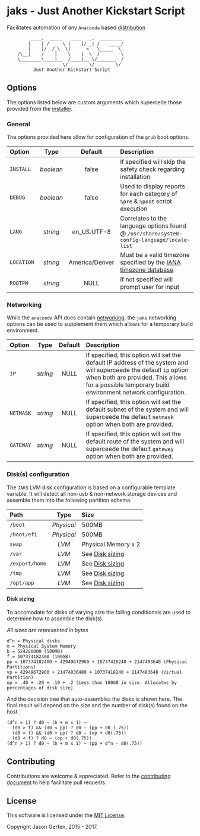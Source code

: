 # jaks - Just Another Kickstart Script

Facilitates automation of any `Anaconda` based
[distribution](http://fedoraproject.org/wiki/Anaconda/Distros)

```text
         ____.  _____   ____  __.  _________
        |    | /  _  \ |    |/ _| /   _____/
        |    |/  /_\  \|      <   \_____  \
    /\__|    /    |    \    |  \  /        \
    \________\____|__  /____|__ \/_______  /
                     \/        \/        \/
          Just Another Kickstart Script
```

## Options ##
The options listed below are custom arguments which supercede those provided
from the [installer](https://rhinstaller.github.io/anaconda/boot-options.html).

### General ###
The options provided here allow for configuration of the `grub` boot options.

| Option | Type | Default | Description |
|:-|:-:|:-:|:-|
| `INSTALL` | *boolean* | false | If specified will skip the safety check regarding installation |
| `DEBUG` | *boolean* | false | Used to display reports for each category of `%pre` & `%post` script execution |
| `LANG` | *string* | en_US.UTF-8 | Correlates to the language options found @ `/usr/share/system-config-language/locale-list` |
| `LOCATION` | *string* | America/Denver | Must be a valid timezone specified by the [IANA timezone database](https://www.iana.org/time-zones) |
| `ROOTPW` | *string* | NULL | If not specified will prompt user for input |


### Networking ###
While the `anaconda` API does contain [networking](https://rhinstaller.github.io/anaconda/boot-options.html#network-options), the `jaks` networking options can be used to supplement them which allows for a temporary build environment.

| Option | Type | Default | Description |
|:-|:-:|:-:|:-|
| `IP` | *string* | NULL | If specified, this option will set the default IP address of the system and will superceede the default `ip` option when both are provided. This allows for a possible temporary build environment network configuration. |
| `NETMASK` | *string* | NULL | If specified, this option will set the default subnet of the system and will superceede the default `netmask` option when both are provided. |
| `GATEWAY` | *string* | NULL | If specified, this option will set the default route of the system and will superceede the default `gateway` option when both are provided. |


### Disk(s) configuration ###
The `JAKS` LVM disk configuration is based on a configurable template
variable. It will detect all non-usb & non-network storage devices and
assemble them into the following partition schema.

| Path | Type | Size
|:-|:-:|:-|
| `/boot` | *Physical* | 500MB |
| `/boot/efi` | *Physical* | 500MB |
| `swap` | *LVM* | Physical Memory x 2 |
| `/var` | *LVM* | See [Disk sizing](markdown-header-disk-sizing) |
| `/export/home` | *LVM* | See [Disk sizing](markdown-header-disk-sizing) |
| `/tmp` | *LVM* | See [Disk sizing](markdown-header-disk-sizing) |
| `/opt/app` | *LVM* | See [Disk sizing](markdown-header-disk-sizing) |


#### Disk sizing ####
To accomodate for disks of varying size the folling conditionals are
used to determine how to assemble the disk(s).

*All sizes are represented in bytes*
```text
d^n = Physical disks
m = Physical System Memory
b = 524288000 (500MB)
f = 107374182400 (100GB)
pp = 107374182400 + 42949672960 + 10737418240 + 2147483648 (Physical Partitions)
vp = 42949672960 + 21474836480 + 10737418240 + 2147483648 (Virtual Partition)
op = .40 + .20 + .10 + .2 (Less than 100GB in size. Allocates by percentages of disk size)
```

And the decision tree that auto-assembles the disks is shown here. The final
result will depend on the size and the number of disk(s) found on the host.

```text
(d^n = 1) ? d0 – (b + m x 1) –
  (d0 > f) && (d0 < pp) ? d0 – (pp + d0 (.75))
  (d0 = f) && (d0 > pp) ? d0 – (vp + d0(.75))
  (d0 < f) ? d0 – (op + d0(.75))
(d^n > 1) ? d0 – (b + m x 1) – (pp + d^n - d0(.75))
```

## Contributing ##
Contributions are welcome & appreciated. Refer to the
[contributing document](https://github.com/jas-/jaks/blob/master/CONTRIBUTING.md)
to help facilitate pull requests.

## License ##
This software is licensed under the
[MIT License](https://github.com/jas-/jaks/blob/master/LICENSE).

Copyright Jason Gerfen, 2015 - 2017.
